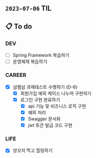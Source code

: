 ## `2023-07-06` TIL

## 📋 To do

### DEV

- [ ] Spring Framework 복습하기
- [ ] 운영체제 복습하기

### CAREER

- [x] 삼쩜삼 과제테스트 수행하기 (D-6)
  - [x] 회원가입 예외 케이스 나누어 구현하기 
  - [x] 로그인 구현 완료하기
    - [x] api 기능 및 비즈니스 로직 구현
    - [x] 예외 처리
    - [x] Swagger 문서화
    - [x] jwt 토큰 발급 코드 구현

### LIFE

- [x] 양꼬치 먹고 힐링하기